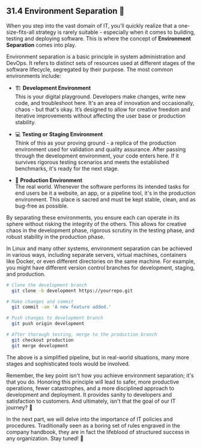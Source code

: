 ## 31.4 Environment Separation 🔄 

When you step into the vast domain of IT, you'll quickly realize that a one-size-fits-all strategy is rarely suitable - especially when it comes to building, testing and deploying software. This is where the concept of **Environment Separation** comes into play. 

Environment separation is a basic principle in system administration and DevOps. It refers to distinct sets of resources used at different stages of the software lifecycle, segregated by their purpose. The most common environments include: 

- 🏗️ **Development Environment**  
This is your digital playground. Developers make changes, write new code, and troubleshoot here. It's an area of innovation and occasionally, chaos - but that's okay. It’s designed to allow for creative freedom and iterative improvements without affecting the user base or production stability. 

- 💻 **Testing or Staging Environment**  
Think of this as your proving ground - a replica of the production environment used for validation and quality assurance. After passing through the development environment, your code enters here. If it survives rigorous testing scenarios and meets the established benchmarks, it's ready for the next stage.

- 🚀 **Production Environment**  
The real world. Whenever the software performs its intended tasks for end users be it a website, an app, or a pipeline tool, it's in the production environment. This place is sacred and must be kept stable, clean, and as bug-free as possible. 

By separating these environments, you ensure each can operate in its sphere without risking the integrity of the others. This allows for creative chaos in the development phase, rigorous scrutiny in the testing phase, and robust stability in the production phase.  

In Linux and many other systems, environment separation can be achieved in various ways, including separate servers, virtual machines, containers like Docker, or even different directories on the same machine. For example, you might have different version control branches for development, staging, and production.

```bash
# Clone the development branch
  git clone -b development https://yourrepo.git

# Make changes and commit
  git commit -am 'A new feature added.'

# Push changes to development branch
  git push origin development

# After thorough testing, merge to the production branch
  git checkout production
  git merge development
```

The above is a simplified pipeline, but in real-world situations, many more stages and sophisticated tools would be involved. 

Remember, the key point isn't how you achieve environment separation; it's that you do. Honoring this principle will lead to safer, more productive operations, fewer catastrophes, and a more disciplined approach to development and deployment. It provides sanity to developers and satisfaction to customers. And ultimately, isn't that the goal of our IT journey? 🎯 

In the next part, we will delve into the importance of IT policies and procedures. Traditionally seen as a boring set of rules engraved in the company handbook, they are in fact the lifeblood of structured success in any organization. Stay tuned!  🚀